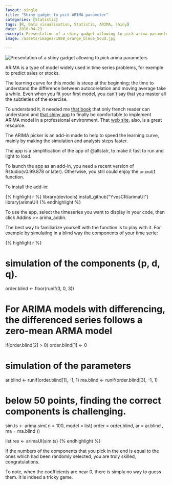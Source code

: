 ```yaml
---
layout: single
title: "Shiny gadget to pick ARIMA parameter"
categories: [Statistic]
tags: [R, Data visualisation, Statistic, ARIMA, shiny]
date: 2016-04-23
excerpt: Presentation of a shiny gadget allowing to pick arima parameters.
image: /assets/images/1998_orange_bleue_Scud.jpg

---
```


<img src="https://yvescr.github.io/image/arimaUI_Picker.gif" alt="Presentation of a shiny gadget allowing to pick arima parameters" 
		style="margin:0px;margin-right:2%;text-align: center;vertical-align: middle;">

ARIMA is a type of model widely used in time series problems, for exemple to predict sales or stocks.

The learning curve for this model is steep at the beginning; the time to understand the difference between autocorelation and moving average take a while. Even when you fit your first model, you can't say that you master all the subtleties of the exercise.

To understand it, it needed me [that book](https://www.amazon.fr/S%C3%A9ries-temporelles-avec-M%C3%A9thodes-cas/dp/2817802071/277-5178286-1463028?ie=UTF8&tag=duckduckgo-ffnt-fr-21) that only french reader can understand and [that shiny app](http://alstatr.blogspot.co.uk/2013/12/r-explore-arima2-2-2-subclass-family-on.html) to finally be comfortable  to implement ARIMA model in a professional environment. That [web site](http://people.duke.edu/~rnau/411arim2.htm), also, is a great resource. 

The ARIMA picker is an add-in made to help to speed the learning curve, mainly by making the simulation and analysis steps faster.

The app is a simplification of the app of @allstatr, to make it fast to run and light to load.

To launch the app as an add-in, you need a recent version of Rstudio(v0.99.878 or later).
Otherwise, you still could enjoy the `arimaUI` function.

To install the add-in:


{% highlight r %}
library(devtools)
install_github("YvesCR/arimaUI")
library(arimaUI)
{% endhighlight %}

To use the app, select the timeseries you want to display in your code, then click Addins >> arima_addin.

The best way to familiarize yourself with the function is to play with it.
For exemple by simulating in a blind way the components of your time serie:


{% highlight r %}
# simulation of the components (p, d, q). 
order.blind <- floor(runif(3, 0, 3))

# For ARIMA models with differencing, the differenced series follows a zero-mean ARMA model
if(order.blind[2] > 0) order.blind[1] <- 0

# simulation of the parameters
ar.blind <- runif(order.blind[1], -1, 1)
ma.blind <- runif(order.blind[3], -1, 1)

# below 50 points, finding the correct components is challenging.
sim.ts <- arima.sim(
n = 100,
model = list(
  order = order.blind,
  ar = ar.blind
, ma = ma.blind
))

list.res <- arimaUI(sim.ts)
{% endhighlight %}

If the numbers of the components that you pick in the end is equal to the ones which had been randomly selected, you are truly skilled, congratulations.

To note, when the coefficients are near 0, there is simply no way to guess them. It is indeed a tricky game. 

